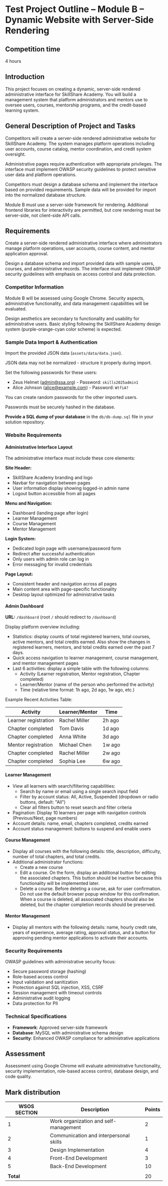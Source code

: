# Test Project Outline – Module B – Dynamic Website with Server-Side Rendering

## Competition time

4 hours

## Introduction

This project focuses on creating a dynamic, server-side rendered administrative interface for SkillShare Academy. You will build a management system that platform administrators and mentors use to oversee users, courses, mentorship programs, and the credit-based learning system.

## General Description of Project and Tasks

Competitors will create a server-side rendered administrative website for SkillShare Academy. The system manages platform operations including user accounts, course catalog, mentor coordination, and credit system oversight.

Administrative pages require authentication with appropriate privileges. The interface must implement OWASP security guidelines to protect sensitive user data and platform operations.

Competitors must design a database schema and implement the interface based on provided requirements. Sample data will be provided for import into the normalized database structure.

Module B must use a server-side framework for rendering. Additional frontend libraries for interactivity are permitted, but core rendering must be server-side, not client-side API calls.

## Requirements

Create a server-side rendered administrative interface where administrators manage platform operations, user accounts, course content, and mentor application approval.

Design a database schema and import provided data with sample users, courses, and administrative records. The interface must implement OWASP security guidelines with emphasis on access control and data protection.

### Competitor Information

Module B will be assessed using Google Chrome. Security aspects, administrative functionality, and data management capabilities will be evaluated.

Design aesthetics are secondary to functionality and usability for administrative users. Basic styling following the SkillShare Academy design system (purple-orange-cyan color scheme) is expected.

### Sample Data Import & Authentication

Import the provided JSON data (`assets/data/data.json`).

JSON data may not be normalized - structure it properly during import.

Set the following passwords for these users:

- Zeus Helmet (admin@ssa.org) - Password: `skills2025admin1`
- Alice Johnson (alice@example.com) - Password: `WtfiA?`

You can create random passwords for the other imported users.

Passwords must be securely hashed in the database.

**Provide a SQL dump of your database** in the `db/db-dump.sql` file in your solution repository.

### Website Requirements

#### Administrative Interface Layout

The administrative interface must include these core elements:

**Site Header:**

- SkillShare Academy branding and logo
- Navbar for navigation between pages
- User information display showing logged-in admin name
- Logout button accessible from all pages

**Menu and Navigation:**

- Dashboard (landing page after login)
- Learner Management
- Course Management
- Mentor Management

**Login System:**

- Dedicated login page with username/password form
- Redirect after successful authentication
- Only users with admin role can log in
- Error messaging for invalid credentials

**Page Layout:**

- Consistent header and navigation across all pages
- Main content area with page-specific functionality
- Desktop layout optimized for administrative tasks

#### Admin Dashboard

**URL:** `/dashboard` (root `/` should redirect to `/dashboard`)

Display platform overview including:

- Statistics: display counts of total registered learners, total courses, active mentors, and total credits earned. Also show the changes in registered learners, mentors, and total credits earned over the past 7 days.
- Quick access navigation to learner management, course management, and mentor management pages
- Last 6 activities: display a simple table with the following columns:
  - Activity (Learner registration, Mentor registration, Chapter completed)
  - Learner/Mentor (name of the person who performed the activity)
  - Time (relative time format: 1h ago, 2d ago, 1w ago, etc.)

Example Recent Activities Table:

| Activity             | Learner/Mentor | Time   |
| -------------------- | -------------- | ------ |
| Learner registration | Rachel Miller  | 2h ago |
| Chapter completed    | Tom Davis      | 1d ago |
| Chapter completed    | Anna White     | 3d ago |
| Mentor registration  | Michael Chen   | 1w ago |
| Chapter completed    | Rachel Miller  | 2w ago |
| Chapter completed    | Sophia Lee     | 6w ago |

#### Learner Management

- View all learners with search/filtering capabilities:
  - Search by name or email using a single search input field
  - Filter by account status: All, Active, Suspended (dropdown or radio buttons, default: "All")
  - Clear all filters button to reset search and filter criteria
- Pagination: Display 10 learners per page with navigation controls (Previous/Next, page numbers)
- Account details: name, email, chapters completed, credits earned
- Account status management: buttons to suspend and enable users

#### Course Management

- Display all courses with the following details: title, description, difficulty, number of total chapters, and total credits.
- Additional administrator functions:
  - Create a new course
  - Edit a course. On the form, display an additional button for editing the associated chapters. This button should be inactive because this functionality will be implemented later.
  - Delete a course. Before deleting a course, ask for user confirmation. Do not use the default browser popup window for this confirmation. When a course is deleted, all associated chapters should also be deleted, but the chapter completion records should be preserved.

#### Mentor Management

- Display all mentors with the following details: name, hourly credit rate, years of experience, average rating, approval status, and a button for approving pending mentor applications to activate their accounts.

### Security Requirements

OWASP guidelines with administrative security focus:

- Secure password storage (hashing)
- Role-based access control
- Input validation and sanitization
- Protection against SQL injection, XSS, CSRF
- Session management with timeout controls
- Administrative audit logging
- Data protection for PII

### Technical Specifications

- **Framework**: Approved server-side framework
- **Database**: MySQL with administrative schema design
- **Security**: Enhanced OWASP compliance for administrative applications

## Assessment

Assessment using Google Chrome will evaluate administrative functionality, security implementation, role-based access control, database design, and code quality.

## Mark distribution

| WSOS SECTION | Description                            | Points |
| ------------ | -------------------------------------- | ------ |
| 1            | Work organization and self-management  | 2      |
| 2            | Communication and interpersonal skills | 1      |
| 3            | Design Implementation                  | 4      |
| 4            | Front-End Development                  | 3      |
| 5            | Back-End Development                   | 10     |
|              |                                        |        |
| **Total**    |                                        | 20     |
